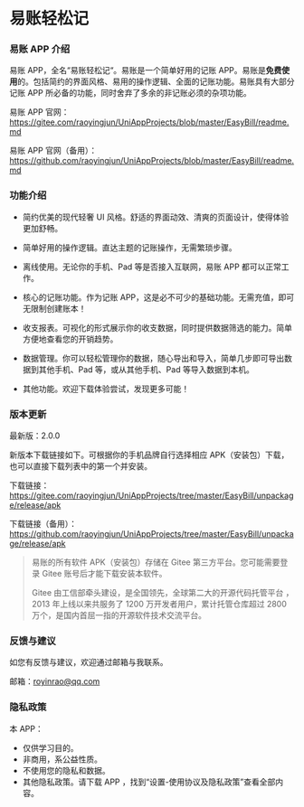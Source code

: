 # 易账轻松记



### 易账 APP 介绍

易账 APP，全名“易账轻松记“。易账是一个简单好用的记账 APP。易账是**免费使用**的。包括简约的界面风格、易用的操作逻辑、全面的记账功能。易账具有大部分记账 APP 所必备的功能，同时舍弃了多余的非记账必须的杂项功能。

易账 APP 官网：https://gitee.com/raoyingjun/UniAppProjects/blob/master/EasyBill/readme.md

易账 APP 官网（备用）：https://github.com/raoyingjun/UniAppProjects/blob/master/EasyBill/readme.md



### 功能介绍

* 简约优美的现代轻奢 UI 风格。舒适的界面动效、清爽的页面设计，使得体验更加舒畅。

* 简单好用的操作逻辑。直达主题的记账操作，无需繁琐步骤。

* 离线使用。无论你的手机、Pad 等是否接入互联网，易账 APP 都可以正常工作。

* 核心的记账功能。作为记账 APP，这是必不可少的基础功能。无需充值，即可无限制创建账本！

* 收支报表。可视化的形式展示你的收支数据，同时提供数据筛选的能力。简单方便地查看您的开销趋势。

* 数据管理。你可以轻松管理你的数据，随心导出和导入，简单几步即可导出数据到其他手机、Pad 等，或从其他手机、Pad 等导入数据到本机。

* 其他功能。欢迎下载体验尝试，发现更多可能！



### 版本更新

最新版：2.0.0

新版本下载链接如下。可根据你的手机品牌自行选择相应 APK（安装包）下载，也可以直接下载列表中的第一个并安装。


下载链接：https://gitee.com/raoyingjun/UniAppProjects/tree/master/EasyBill/unpackage/release/apk

下载链接（备用）：https://github.com/raoyingjun/UniAppProjects/tree/master/EasyBill/unpackage/release/apk

> 易账的所有软件 APK（安装包）存储在 Gitee 第三方平台。您可能需要登录 Gitee 账号后才能下载安装本软件。
>
> Gitee 由工信部牵头建设，是全国领先，全球第二大的开源代码托管平台 ，2013 年上线以来共服务了 1200 万开发者用户，累计托管仓库超过 2800 万个，是国内首屈一指的开源软件技术交流平台。



### 反馈与建议

如您有反馈与建议，欢迎通过邮箱与我联系。

邮箱：royinrao@qq.com



### 隐私政策

本 APP：

* 仅供学习目的。
* 非商用，系公益性质。
* 不使用您的隐私和数据。
* 其他隐私政策。请下载 APP ，找到“设置-使用协议及隐私政策”查看全部内容。



